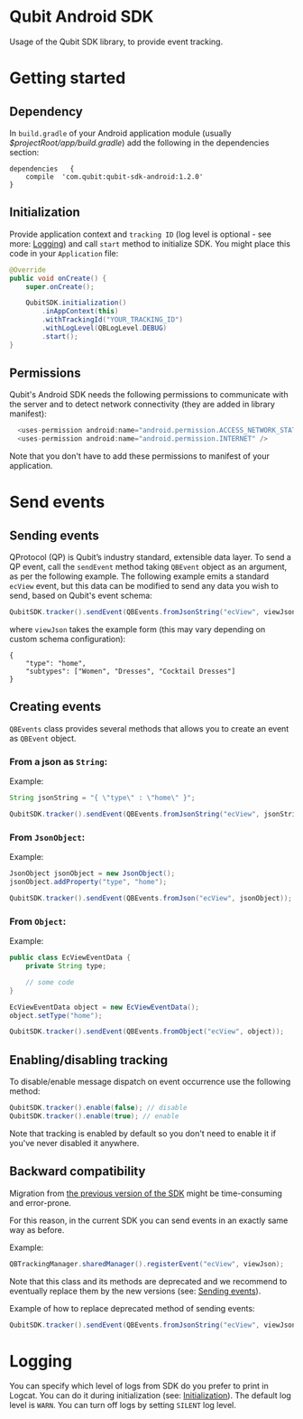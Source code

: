 # Qubit Android SDK

Usage of the Qubit SDK library, to provide event tracking.

# Getting started

## Dependency

In `build.gradle` of your Android application module (usually *$projectRoot/app/build.gradle*) add the following in the dependencies section:

```
dependencies   {
    compile  'com.qubit:qubit-sdk-android:1.2.0'
}
```

## Initialization

Provide application context and `tracking ID` (log level is optional - see more: [Logging](#logging)) and call `start` method to initialize SDK. You might place this code in your `Application` file:

```java
@Override
public void onCreate() {
    super.onCreate();

    QubitSDK.initialization()
        .inAppContext(this)
        .withTrackingId("YOUR_TRACKING_ID")
        .withLogLevel(QBLogLevel.DEBUG)
        .start();
}
```

## Permissions
Qubit's Android SDK needs the following permissions to communicate with the server and to detect network connectivity (they are added in library manifest):

```java
  <uses-permission android:name="android.permission.ACCESS_NETWORK_STATE"/>
  <uses-permission android:name="android.permission.INTERNET" />
```

Note that you don't have to add these permissions to manifest of your application.

# Send events

## Sending events
QProtocol (QP) is Qubit’s industry standard, extensible data layer. To send a QP event, call the `sendEvent` method taking `QBEvent` object as an argument, as per the following example. The following example emits a standard `ecView` event, but this data can be modified to send any data you wish to send, based on Qubit's event schema:

```java
QubitSDK.tracker().sendEvent(QBEvents.fromJsonString("ecView", viewJson));
```

where `viewJson` takes the example form (this may vary depending on custom schema configuration):

```
{
    "type": "home",
    "subtypes": ["Women", "Dresses", "Cocktail Dresses"]
}
```

## Creating events

`QBEvents` class provides several methods that allows you to create an event as `QBEvent` object.

### From a json as `String`:

Example:

```java
String jsonString = "{ \"type\" : \"home\" }";

QubitSDK.tracker().sendEvent(QBEvents.fromJsonString("ecView", jsonString));
```

### From `JsonObject`:

Example:

```java
JsonObject jsonObject = new JsonObject();
jsonObject.addProperty("type", "home");

QubitSDK.tracker().sendEvent(QBEvents.fromJson("ecView", jsonObject));
```

### From `Object`:

Example:

```java
public class EcViewEventData {
    private String type;

    // some code
}
```

```java
EcViewEventData object = new EcViewEventData();
object.setType("home");

QubitSDK.tracker().sendEvent(QBEvents.fromObject("ecView", object));
```

## Enabling/disabling tracking
To disable/enable message dispatch on event occurrence use the following method:

```java
QubitSDK.tracker().enable(false); // disable
QubitSDK.tracker().enable(true); // enable
```

Note that tracking is enabled by default so you don't need to enable it if you've never disabled it anywhere.

## Backward compatibility

Migration from [the previous version of the SDK](https://github.com/qubitdigital/android-tracker) might be time-consuming and error-prone.

For this reason, in the current SDK you can send events in an exactly same way as before.

Example:

```java
QBTrackingManager.sharedManager().registerEvent("ecView", viewJson);
```

Note that this class and its methods are deprecated and we recommend to eventually replace them by the new versions (see: [Sending events](#sending-events)).

Example of how to replace deprecated method of sending events:

```java
QubitSDK.tracker().sendEvent(QBEvents.fromJsonString("ecView", viewJson));
```

# Logging

You can specify which level of logs from SDK do you prefer to print in Logcat. You can do it during initialization (see: [Initialization](#initialization)). The default log level is `WARN`. You can turn off logs by setting `SILENT` log level.
